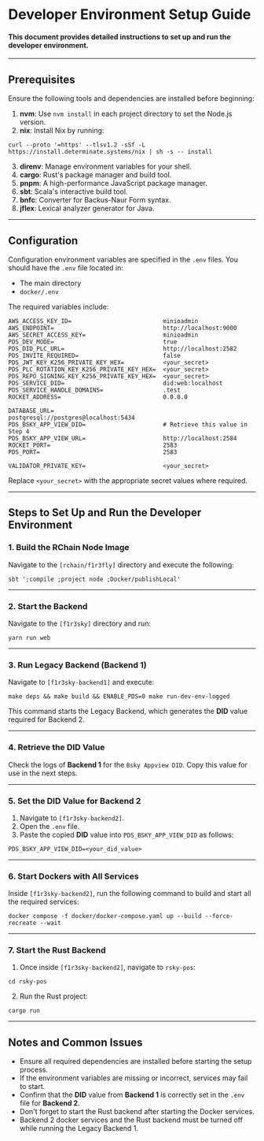 # Developer Environment Setup Guide

#### This document provides detailed instructions to set up and run the developer environment.

---

## Prerequisites

Ensure the following tools and dependencies are installed before beginning:

1. **nvm**: Use `nvm install` in each project directory to set the Node.js version.
2. **nix**: Install Nix by running:

```
curl --proto '=https' --tlsv1.2 -sSf -L https://install.determinate.systems/nix | sh -s -- install
```

3. **direnv**: Manage environment variables for your shell.
4. **cargo**: Rust's package manager and build tool.
5. **pnpm**: A high-performance JavaScript package manager.
6. **sbt**: Scala's interactive build tool.
7. **bnfc**: Converter for Backus-Naur Form syntax.
8. **jflex**: Lexical analyzer generator for Java.

---

## Configuration

Configuration environment variables are specified in the `.env` files. You should have the `.env` file located in:

* The main directory
* `docker/.env`

The required variables include:

```
AWS_ACCESS_KEY_ID=                          minioadmin
AWS_ENDPOINT=                               http://localhost:9000
AWS_SECRET_ACCESS_KEY=                      minioadmin
PDS_DEV_MODE=                               true
PDS_DID_PLC_URL=                            http://localhost:2582
PDS_INVITE_REQUIRED=                        false
PDS_JWT_KEY_K256_PRIVATE_KEY_HEX=           <your_secret>
PDS_PLC_ROTATION_KEY_K256_PRIVATE_KEY_HEX=  <your_secret>
PDS_REPO_SIGNING_KEY_K256_PRIVATE_KEY_HEX=  <your_secret>
PDS_SERVICE_DID=                            did:web:localhost
PDS_SERVICE_HANDLE_DOMAINS=                 .test
ROCKET_ADDRESS=                             0.0.0.0

DATABASE_URL=                               postgresql://postgres@localhost:5434
PDS_BSKY_APP_VIEW_DID=                      # Retrieve this value in Step 4
PDS_BSKY_APP_VIEW_URL=                      http://localhost:2584
ROCKET_PORT=                                2583
PDS_PORT=                                   2583

VALIDATOR_PRIVATE_KEY=                      <your_secret>
```

Replace `<your_secret>` with the appropriate secret values where required.

---

## Steps to Set Up and Run the Developer Environment

### 1. Build the RChain Node Image

Navigate to the `[rchain/f1r3fly]` directory and execute the following:

```
sbt ';compile ;project node ;Docker/publishLocal'
```

---

### 2. Start the Backend

Navigate to the `[f1r3sky]` directory and run:

```
yarn run web
```

---

### 3. Run Legacy Backend (Backend 1)

Navigate to `[f1r3sky-backend1]` and execute:

```
make deps && make build && ENABLE_PDS=0 make run-dev-env-logged
```

This command starts the Legacy Backend, which generates the **DID** value required for Backend 2.

---

### 4. Retrieve the DID Value

Check the logs of **Backend 1** for the `Bsky Appview DID`. Copy this value for use in the next steps.

---

### 5. Set the DID Value for Backend 2

1. Navigate to `[f1r3sky-backend2]`.
2. Open the `.env` file.
3. Paste the copied **DID** value into `PDS_BSKY_APP_VIEW_DID` as follows:

```
PDS_BSKY_APP_VIEW_DID=<your_did_value>
```

---

### 6. Start Dockers with All Services

Inside `[f1r3sky-backend2]`, run the following command to build and start all the required services:

```
docker compose -f docker/docker-compose.yaml up --build --force-recreate --wait
```

---

### 7. Start the Rust Backend

1. Once inside `[f1r3sky-backend2]`, navigate to `rsky-pos`:

```
cd rsky-pos
```

2. Run the Rust project:

```
cargo run
```

---

## Notes and Common Issues

* Ensure all required dependencies are installed before starting the setup process.
* If the environment variables are missing or incorrect, services may fail to start.
* Confirm that the **DID** value from **Backend 1** is correctly set in the `.env` file for **Backend 2**.
* Don't forget to start the Rust backend after starting the Docker services.
* Backend 2 docker services and the Rust backend must be turned off while running the Legacy Backend 1.
